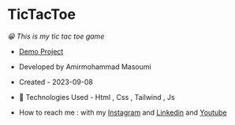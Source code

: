 # TicTacToe
 
*😁 This is my tic tac toe game*
- [Demo Project](https://masoomi1396.github.io/TicTacToe/)
- Developed by Amirmohammad Masoumi
- Created - 2023-09-08
- 🤖 Technologies Used - Html , Css , Tailwind , Js

- How to reach me : with my
[Instagram](https://www.instagram.com/masoomi1402) and
[Linkedin](https://www.linkedin.com/in/masoumi1402) and
[Youtube](https://www.youtube.com/@masoomi1402)
